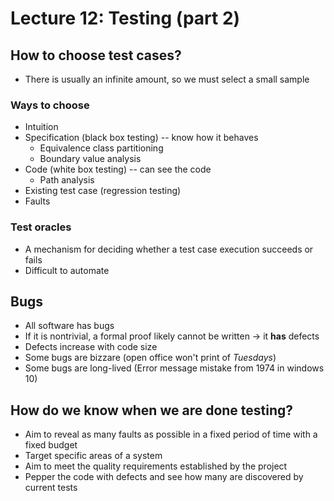 # Lecture 12: Testing (part 2)

## How to choose test cases?

- There is usually an infinite amount, so we must select a small sample

### Ways to choose

- Intuition
- Specification (black box testing) -- know how it behaves
    - Equivalence class partitioning
    - Boundary value analysis
- Code (white box testing) -- can see the code
    - Path analysis
- Existing test case (regression testing)
- Faults

### Test oracles

- A mechanism for deciding whether a test case execution succeeds or fails
- Difficult to automate

## Bugs

- All software has bugs
- If it is nontrivial, a formal proof likely cannot be written -> it **has** defects
- Defects increase with code size
- Some bugs are bizzare (open office won't print of *Tuesdays*)
- Some bugs are long-lived (Error message mistake from 1974 in windows 10)

## How do we know when we are done testing?

- Aim to reveal as many faults as possible in a fixed period of time with a fixed budget
- Target specific areas of a system
- Aim to meet the quality requirements established by the project
- Pepper the code with defects and see how many are discovered by current tests